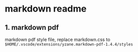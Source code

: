 # markdown readme

## 1. markdown pdf

markdown pdf style file, replace markdown.css to `$HOME/.vscode/extensions/yzane.markdown-pdf-1.4.4/styles`


